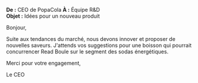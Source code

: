 **De :** CEO de PopaCola
**À :** Équipe R&D  
**Objet :** Idées pour un nouveau produit

Bonjour,

Suite aux tendances du marché, nous devons innover et proposer de nouvelles saveurs. J'attends vos suggestions pour une boisson qui pourrait concurrencer Read Boule sur le segment des sodas énergétiques.

Merci pour votre engagement,

Le CEO
